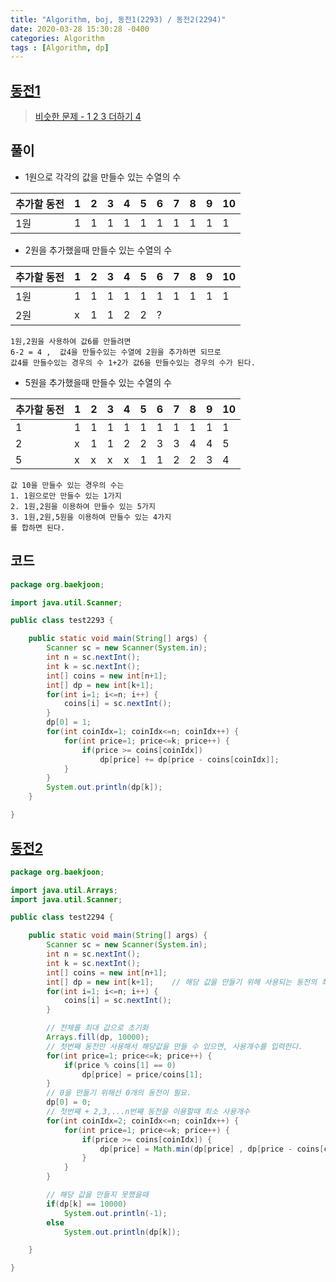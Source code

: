 ```yaml
---
title: "Algorithm, boj, 동전1(2293) / 동전2(2294)"
date: 2020-03-28 15:30:28 -0400
categories: Algorithm
tags : [Algorithm, dp]
---
```


## [동전1](https://www.acmicpc.net/problem/2293)

> [비슷한 문제 - 1 2 3 더하기 4](https://www.acmicpc.net/problem/15989)

## 풀이

- 1원으로 각각의 값을 만들수 있는 수열의 수

| 추가할 동전 | 1 | 2 | 3 | 4 | 5 | 6 | 7 | 8 | 9 | 10 |
|---|---|---|---|---|---|---|---|---|---|---|
| 1원 | 1 | 1 | 1 | 1 | 1 | 1 | 1 | 1 | 1 | 1 |

- 2원을 추가했을때 만들수 있는 수열의 수

| 추가할 동전 | 1 | 2 | 3 | 4 | 5 | 6 | 7 | 8 | 9 | 10 |
|---|---|---|---|---|---|---|---|---|---|---|
| 1원 | 1 | 1 | 1 | 1 | 1 | 1 | 1 | 1 | 1 | 1 |
| 2원 | x | 1 | 1 | 2 | 2 | ? |  |  |  |  |

```
1원,2원을 사용하여 값6를 만들려면
6-2 = 4 ,  값4을 만들수있는 수열에 2원을 추가하면 되므로
값4를 만들수있는 경우의 수 1+2가 값6을 만들수있는 경우의 수가 된다.
```
- 5원을 추가했을때 만들수 있는 수열의 수

| 추가할 동전 | 1 | 2 | 3 | 4 | 5 | 6 | 7 | 8 | 9 | 10 |
|---|---|---|---|---|---|---|---|---|---|---|
| 1 | 1 | 1 | 1 | 1 | 1 | 1 | 1 | 1 | 1 | 1 |
| 2 | x | 1 | 1 | 2 | 2 | 3 | 3 | 4 | 4 | 5 |
| 5 | x | x | x | x | 1 | 1 | 2 | 2 | 3 | 4 |

```
값 10을 만들수 있는 경우의 수는
1. 1원으로만 만들수 있는 1가지
2. 1원,2원을 이용하여 만들수 있는 5가지
3. 1원,2원,5원을 이용하여 만들수 있는 4가지
를 합하면 된다.
```


## 코드

```java
package org.baekjoon;

import java.util.Scanner;

public class test2293 {

	public static void main(String[] args) {
		Scanner sc = new Scanner(System.in);
		int n = sc.nextInt();
		int k = sc.nextInt();
		int[] coins = new int[n+1];
		int[] dp = new int[k+1];
		for(int i=1; i<=n; i++) {
			coins[i] = sc.nextInt();
		}
		dp[0] = 1;
		for(int coinIdx=1; coinIdx<=n; coinIdx++) {
			for(int price=1; price<=k; price++) {
				if(price >= coins[coinIdx])
					dp[price] += dp[price - coins[coinIdx]];
			}
		}
		System.out.println(dp[k]);
	}

}
```

## [동전2](https://www.acmicpc.net/problem/2294)

```java
package org.baekjoon;

import java.util.Arrays;
import java.util.Scanner;

public class test2294 {

	public static void main(String[] args) {
		Scanner sc = new Scanner(System.in);
		int n = sc.nextInt();
		int k = sc.nextInt();
		int[] coins = new int[n+1];
		int[] dp = new int[k+1];	// 해당 값을 만들기 위해 사용되는 동전의 최소 개수
		for(int i=1; i<=n; i++) {
			coins[i] = sc.nextInt();
		}

		// 전체를 최대 값으로 초기화
		Arrays.fill(dp, 10000);
		// 첫번째 동전만 사용해서 해당값을 만들 수 있으면, 사용개수를 입력한다.
		for(int price=1; price<=k; price++) {
			if(price % coins[1] == 0)
				dp[price] = price/coins[1];
		}
		// 0을 만들기 위해선 0개의 동전이 필요.
		dp[0] = 0;
		// 첫번째 + 2,3,...n번째 동전을 이용할때 최소 사용개수
		for(int coinIdx=2; coinIdx<=n; coinIdx++) {
			for(int price=1; price<=k; price++) {
				if(price >= coins[coinIdx]) {
					dp[price] = Math.min(dp[price] , dp[price - coins[coinIdx]]+1);
				}
			}
		}

		// 해당 값을 만들지 못했을때
		if(dp[k] == 10000)
			System.out.println(-1);
		else
			System.out.println(dp[k]);

	}

}

```
